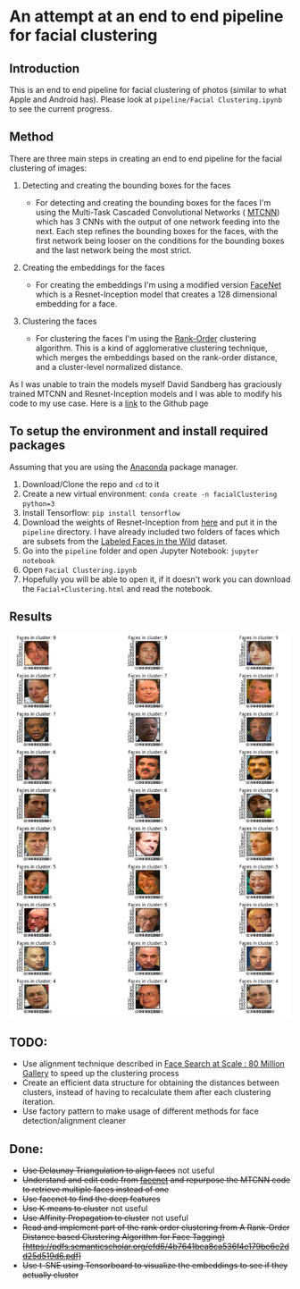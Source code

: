 # An attempt at an end to end pipeline for facial clustering

[image1]: ./README-files/faces.png 

## Introduction
This is an end to end pipeline for facial clustering of photos (similar to what Apple and Android has). Please look at `pipeline/Facial Clustering.ipynb` to see the current progress. 


## Method
There are three main steps in creating an end to end pipeline for the facial clustering of images:
1. Detecting and creating the bounding boxes for the faces
    * For detecting and creating the bounding boxes for the faces I'm using the Multi-Task Cascaded Convolutional Networks ( [MTCNN](https://kpzhang93.github.io/MTCNN_face_detection_alignment/)) which has 3 CNNs with the output of one network feeding into the next. Each step refines the bounding boxes for the faces, with the first network being looser on the conditions for the bounding boxes and the last network being the most strict.

2. Creating the embeddings for the faces
    * For creating the embeddings I'm using a modified version [FaceNet](http://www.cv-foundation.org/openaccess/content_cvpr_2015/app/1A_089.pdf) which is a Resnet-Inception model that creates a 128 dimensional embedding for a face.

3. Clustering the faces
    * For clustering the faces I'm using the [Rank-Order](https://pdfs.semanticscholar.org/efd6/4b7641bea8ca536f4e179be6e2dd25d519d6.pdf) clustering algorithm. This is a kind of agglomerative clustering technique, which merges the embeddings based on the rank-order distance, and a cluster-level normalized distance. 

As I was unable to train the models myself David Sandberg has graciously trained MTCNN and Resnet-Inception models and I was able to modify his code to my use case. Here is a [link](https://github.com/davidsandberg/facenet) to the Github page

## To setup the environment and install required packages
Assuming that you are using the [Anaconda](https://conda.io/docs/download.html) package manager.
1. Download/Clone the repo and `cd` to it
2. Create a new virtual environment: `conda create -n facialClustering python=3`
3. Install Tensorflow: `pip install tensorflow`
4. Download the weights of Resnet-Inception from [here](https://drive.google.com/file/d/0B5MzpY9kBtDVTGZjcWkzT3pldDA/view) and put it in the `pipeline` directory. I have already included two folders of faces which are subsets from the [Labeled Faces in the Wild](http://vis-www.cs.umass.edu/lfw/) dataset.
5. Go into the `pipeline` folder and open Jupyter Notebook: `jupyter notebook`
6. Open `Facial Clustering.ipynb`
7. Hopefully you will be able to open it, if it doesn't work you can download the `Facial+Clustering.html` and read the notebook.

## Results
![alt text][image1]


## TODO:
*  Use alignment technique described in [Face Search at Scale : 80 Million Gallery](https://arxiv.org/pdf/1507.07242.pdf) to speed up the clustering process
*  Create an efficient data structure for obtaining the distances between clusters, instead of having to recalculate them after each clustering iteration.
*  Use factory pattern to make usage of different methods for face detection/alignment cleaner


## Done:
*  ~~Use Delaunay Triangulation to align faces~~ not useful
*  ~~Understand and edit code from [facenet](https://github.com/davidsandberg/facenet) and repurpose the MTCNN code to retrieve multiple faces instead of one~~
*  ~~Use facenet to find the deep features~~
*  ~~Use K-means to cluster~~ not useful
*  ~~Use Affinity Propagation to cluster~~ not useful
*  ~~Read and implement part of the rank order clustering from A Rank-Order Distance based Clustering Algorithm for Face Tagging)[https://pdfs.semanticscholar.org/efd6/4b7641bea8ca536f4e179be6e2dd25d519d6.pdf]~~
*  ~~Use t-SNE using Tensorboard to visualize the embeddings to see if they actually cluster~~
